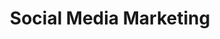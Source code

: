 ---
layout: default
image: laurey.jpg
name: Laurey Kiehne
title: Social Media Marketing
order: 12

social: 
  - account: twitter
    username: lakiehne
  - account: instagram
    username: aureyanne
    
---